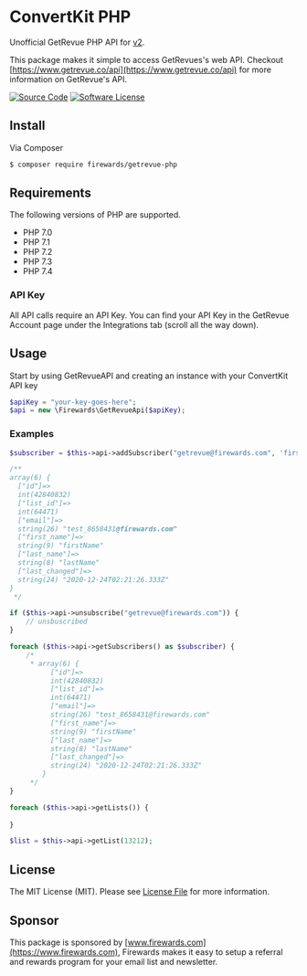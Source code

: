 # ConvertKit PHP
Unofficial GetRevue PHP API for [v2](https://www.getrevue.co/api).

This package makes it simple to access GetRevues's web API. Checkout [https://www.getrevue.co/api](https://www.getrevue.co/api) for more information on GetRevue's API.

[![Source Code](https://img.shields.io/badge/source-convertkit--php--api-blue)](https://github.com/Firewards/getrevue-php)
[![Software License](https://img.shields.io/badge/license-MIT-brightgreen.svg?style=flat-square)](https://github.com/Firewards/getrevue-php/blob/master/LICENSE)

## Install

Via Composer

``` bash
$ composer require firewards/getrevue-php
```

## Requirements

The following versions of PHP are supported.

* PHP 7.0
* PHP 7.1
* PHP 7.2
* PHP 7.3
* PHP 7.4

### API Key
All API calls require an API Key. You can find your API Key in the GetRevue Account page under the Integrations tab (scroll all the way down).

## Usage
Start by using GetRevueAPI and creating an instance with your ConvertKit API key
```php
$apiKey = "your-key-goes-here";
$api = new \Firewards\GetRevueApi($apiKey);
```
### Examples

```php
$subscriber = $this->api->addSubscriber("getrevue@firewards.com", 'firstName', 'lastName');

/**
array(6) {
  ["id"]=>
  int(42840832)
  ["list_id"]=>
  int(64471)
  ["email"]=>
  string(26) "test_8658431@firewards.com"
  ["first_name"]=>
  string(9) "firstName"
  ["last_name"]=>
  string(8) "lastName"
  ["last_changed"]=>
  string(24) "2020-12-24T02:21:26.333Z"
}
 */
```

```php
if ($this->api->unsubscribe("getrevue@firewards.com")) {
    // unsbuscribed
}
```

```php
foreach ($this->api->getSubscribers() as $subscriber) {
    /*
     * array(6) {
          ["id"]=>
          int(42840832)
          ["list_id"]=>
          int(64471)
          ["email"]=>
          string(26) "test_8658431@firewards.com"
          ["first_name"]=>
          string(9) "firstName"
          ["last_name"]=>
          string(8) "lastName"
          ["last_changed"]=>
          string(24) "2020-12-24T02:21:26.333Z"
        }
     */
}
```


```php
foreach ($this->api->getLists()) {
    
}
```

```php
$list = $this->api->getList(13212);
```

## License

The MIT License (MIT). Please see [License File](https://github.com/thephpleague/oauth2-client/blob/master/LICENSE) for more information.

## Sponsor

This package is sponsored by [www.firewards.com](https://www.firewards.com), Firewards makes it easy to setup a referral and rewards program for your email list and newsletter.

